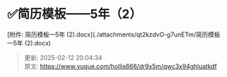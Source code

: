 # ✅简历模板——5年（2）

[附件: 简历模板—5年 (2).docx](./attachments/qt2kzdvO-g7unETm/简历模板—5年 (2).docx)



> 更新: 2025-02-12 20:04:34  
> 原文: <https://www.yuque.com/hollis666/dr9x5m/qwc3x94ghluatkdf>
